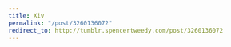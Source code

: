 ```yaml
---
title: Xiv
permalink: "/post/3260136072"
redirect_to: http://tumblr.spencertweedy.com/post/3260136072
---
```


